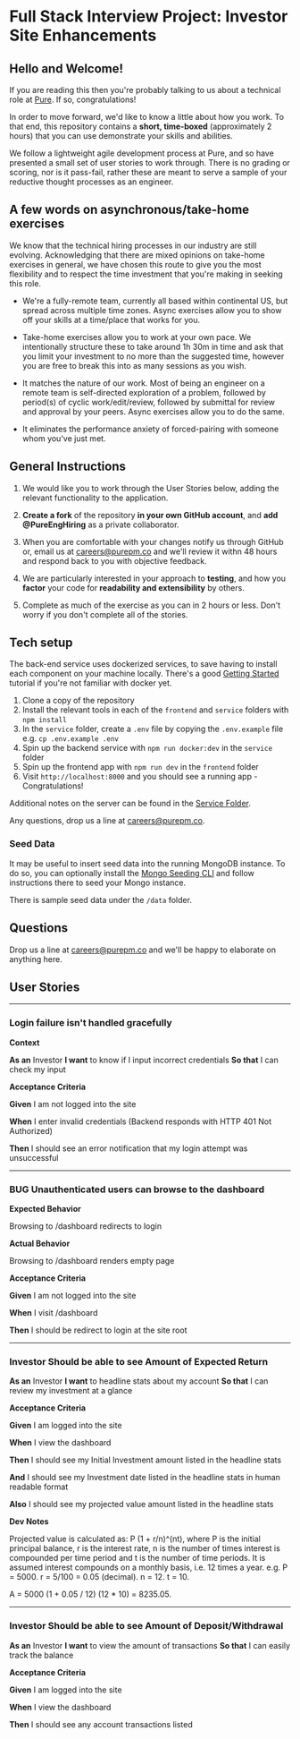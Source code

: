 # Full Stack Interview Project: Investor Site Enhancements

## Hello and Welcome!

If you are reading this then you're probably talking to us about a technical role at [Pure](https://purepm.co). If so, congratulations!

In order to move forward, we'd like to know a little about how you work. To that end, this repository contains a **short, time-boxed** (approximately 2 hours) that you can use demonstrate your skills and abilities.

We follow a lightweight agile development process at Pure, and so have presented a small set of user stories to work through. There is no grading or scoring, nor is it pass-fail, rather these are meant to serve a sample of your reductive thought processes as an engineer.

## A few words on asynchronous/take-home exercises

We know that the technical hiring processes in our industry are still evolving. Acknowledging that there are mixed opinions on take-home exercises in general, we have chosen this route to give you the most flexibility and to respect the time investment that you're making in seeking this role.

*  We're a fully-remote team, currently all based within continental US, but spread across multiple time zones. Async exercises allow you to show off your skills at a time/place that works for you.

*  Take-home exercises allow you to work at your own pace. We intentionally structure these to take around 1h 30m in time and ask that you limit your investment to no more than the suggested time, however you are free to break this into as many sessions as you wish.

* It matches the nature of our work. Most of being an engineer on a remote team is self-directed exploration of a problem, followed by period(s) of cyclic work/edit/review, followed by submittal for review and approval by your peers. Async exercises allow you to do the same.

* It eliminates the performance anxiety of forced-pairing with someone whom you've just met.

## General Instructions

1. We would like you to work through the User Stories below, adding the relevant functionality to the application.

2. **Create a fork** of the repository **in your own GitHub account**, and **add @PureEngHiring** as a private collaborator.

3. When you are comfortable with your changes notify us through GitHub or, email us at careers@purepm.co and we'll review it withn 48 hours and respond back to you with objective feedback.

4. We are particularly interested in your approach to **testing**, and how you **factor** your code for **readability and extensibility** by others.

5. Complete as much of the exercise as you can in 2 hours or less. Don't worry if you don't complete all of the stories.

## Tech setup

The back-end service uses dockerized services, to save having to install each component on your machine locally. There's a good [Getting Started](https://www.docker.com/get-started) tutorial if you're not familiar with docker yet.

1. Clone a copy of the repository
2. Install the relevant tools in each of the `frontend` and `service` folders with `npm install`
3. In the `service` folder, create a `.env` file by copying the `.env.example` file e.g. `cp .env.example .env`
4. Spin up the backend service with `npm run docker:dev` in the `service` folder
5. Spin up the frontend app with `npm run dev` in the `frontend` folder
6. Visit `http://localhost:8000` and you should see a running app - Congratulations!

Additional notes on the server can be found in the [Service Folder](/service/README.md).

Any questions, drop us a line at careers@purepm.co.

### Seed Data

It may be useful to insert seed data into the running MongoDB instance. To do so, you can optionally install the [Mongo Seeding CLI](https://github.com/pkosiec/mongo-seeding/tree/master/cli) and follow instructions there to seed your Mongo instance.

There is sample seed data under the `/data` folder.

## Questions

Drop us a line at careers@purepm.co and we'll be happy to elaborate on anything here.

## User Stories
---
### Login failure isn't handled gracefully
**Context**

**As an** Investor
**I want** to know if I input incorrect credentials
**So that** I can check my input

**Acceptance Criteria**

**Given** I am not logged into the site

**When** I enter invalid credentials (Backend responds with HTTP 401 Not Authorized)

**Then** I should see an error notification that my login attempt was unsuccessful

---
### BUG Unauthenticated users can browse to the dashboard
**Expected Behavior**

Browsing to /dashboard redirects to login

**Actual Behavior**

Browsing to /dashboard renders empty page

**Acceptance Criteria**

**Given** I am not logged into the site

**When** I visit /dashboard

**Then** I should be redirect to login at the site root

---
### Investor Should be able to see Amount of Expected Return

**As an** Investor
**I want** to headline stats about my account
**So that** I can review my investment at a glance

**Acceptance Criteria**

**Given** I am logged into the site

**When** I view the dashboard

**Then** I should see my Initial Investment amount listed in the headline stats

**And** I should see my Investment date listed in the headline stats in human readable format

**Also** I should see my projected value amount listed in the headline stats

**Dev Notes**

Projected value is calculated as:  P (1 + r/n)^(nt), where P is the initial principal balance, r is the interest rate, n is the number of times interest is compounded per time period and t is the number of time periods. It is assumed interest compounds on a monthly basis, i.e. 12 times a year. e.g.
P = 5000.
r = 5/100 = 0.05 (decimal).
n = 12.
t = 10.

A = 5000 (1 + 0.05 / 12) (12 * 10) = 8235.05.

---
### Investor Should be able to see Amount of Deposit/Withdrawal

**As an** Investor
**I want** to view the amount of transactions
**So that** I can easily track the balance

**Acceptance Criteria**

**Given** I am logged into the site

**When** I view the dashboard

**Then** I should see any account transactions listed

